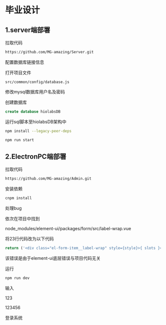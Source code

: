 # 毕业设计

## 1.server端部署

拉取代码

```bash
https://github.com/MG-amazing/Server.git
```

配置数据库链接信息

打开项目文件

```
src/common/config/database.js
```

修改mysql数据库用户名及密码

创建数据库

```sql
create database hiolabsDB
```

运行sql脚本至hiolabsDB架构中

```bash
npm install --legacy-peer-deps
```

```bash
npm run start
```

## 2.ElectronPC端部署

拉取代码

```bash
https://github.com/MG-amazing/Admin.git
```

安装依赖

```bash
cnpm install 
```

处理bug

依次在项目中找到

node_modules/element-ui/packages/form/src/label-wrap.vue

将23行代码改为以下代码

```js
return ('<div class="el-form-item__label-wrap" style={style}>{ slots }</div>');
```

该错误是由于element-ui底层错误与项目代码无关

运行

```bash
npm run dev
```

输入

123

123456

登录系统

